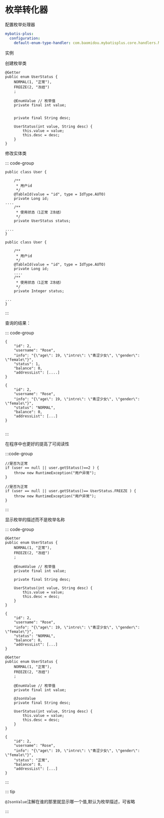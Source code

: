 # 枚举转化器

配置枚举处理器

```YAML
mybatis-plus:
  configuration:
    default-enum-type-handler: com.baomidou.mybatisplus.core.handlers.MybatisEnumTypeHandler
```





实例

创建枚举类

```java{7}
@Getter
public enum UserStatus {
    NORMAL(1, "正常"),
    FREEZE(2, "冻结")
    ;
    
    @EnumValue // 枚举值
    private final int value;
    
    
    private final String desc;

    UserStatus(int value, String desc) {
        this.value = value;
        this.desc = desc;
    }
}
```



修改实体类

::: code-group 

```java[修改前]{12}
public class User {

    /**
     * 用户id
     */
    @TableId(value = "id", type = IdType.AUTO)
    private Long id;
....
    /**
     * 使用状态（1正常 2冻结）
     */
    private UserStatus status;

....
}
```

```java[修改后]{12}
public class User {

    /**
     * 用户id
     */
    @TableId(value = "id", type = IdType.AUTO)
    private Long id;
    ....
    /**
     * 使用状态（1正常 2冻结）
     */
    private Integer status;

...
}
```

:::

查询的结果：

::: code-group

```json[修改前]
{
    "id": 2,
    "username": "Rose",
    "info": "{\"age\": 19, \"intro\": \"青涩少女\", \"gender\": \"female\"}",
    "status": 1,
    "balance": 0,
    "addressList": [....]
}
```



```json[修改后]{5}
{
    "id": 2,
    "username": "Rose",
    "info": "{\"age\": 19, \"intro\": \"青涩少女\", \"gender\": \"female\"}",
    "status": "NORMAL",
    "balance": 0,
    "addressList": [...]
}
                    
```

:::

在程序中也更好的提高了可阅读性

:::code-group

```java[修改前，不方便阅读]{2}
//是否为正常
if (user == null || user.getStatus()==2 ) {
    throw new RuntimeException("用户异常");
}
```



```java[修改后]{2}
//是否为正常
if (user == null || user.getStatus()== UserStatus.FREEZE ) {
    throw new RuntimeException("用户异常");
}
```

:::

显示枚举的描述而不是枚举名称

::: code-group

```java[枚举描述代码]
@Getter
public enum UserStatus {
    NORMAL(1, "正常"),
    FREEZE(2, "冻结")
    ;

    @EnumValue // 枚举值
    private final int value;

    private final String desc;

    UserStatus(int value, String desc) {
        this.value = value;
        this.desc = desc;
    }
}
```

```json[枚举描述显示]{5}
{
    "id": 2,
    "username": "Rose",
    "info": "{\"age\": 19, \"intro\": \"青涩少女\", \"gender\": \"female\"}",
    "status": "NORMAL",
    "balance": 0,
    "addressList": [...]
}
```



```java[枚举名称]{10}
@Getter
public enum UserStatus {
    NORMAL(1, "正常"),
    FREEZE(2, "冻结")
    ;

    @EnumValue // 枚举值
    private final int value;

    @JsonValue
    private final String desc;

    UserStatus(int value, String desc) {
        this.value = value;
        this.desc = desc;
    }
}
```



```json[枚举名称显示结果]{5}
{
    "id": 2,
    "username": "Rose",
    "info": "{\"age\": 19, \"intro\": \"青涩少女\", \"gender\": \"female\"}",
    "status": "正常",
    "balance": 0,
    "addressList": [...]
}
```



:::

::: tip 

`@JsonValue`注解在谁的那里就显示哪一个值,默认为枚举描述，可省略

:::

